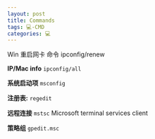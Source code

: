 ```yaml
---
layout: post
title: Commands  
tags: 💻-CMD
categories: 💻
---
```

Win 重启网卡 命令  ipconfig/renew





**IP/Mac info**
`ipconfig/all`   

**系统启动项**
`msconfig`

**注册表:**
`regedit`


**远程连接**
`mstsc`    Microsoft terminal services client  


**策略组**
`gpedit.msc`  



